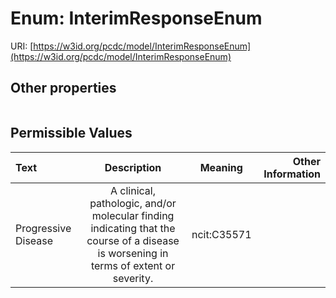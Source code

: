 
# Enum: InterimResponseEnum




URI: [https://w3id.org/pcdc/model/InterimResponseEnum](https://w3id.org/pcdc/model/InterimResponseEnum)


## Other properties

|  |  |  |
| --- | --- | --- |

## Permissible Values

| Text | Description | Meaning | Other Information |
| :--- | :---: | :---: | ---: |
| Progressive Disease | A clinical, pathologic, and/or molecular finding indicating that the course of a disease is worsening in terms of extent or severity. | ncit:C35571 |  |

